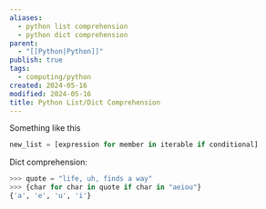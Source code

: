 ```yaml
---
aliases:
  - python list comprehension
  - python dict comprehension
parent:
  - "[[Python|Python]]"
publish: true
tags:
  - computing/python
created: 2024-05-16
modified: 2024-05-16
title: Python List/Dict Comprehension
---
```

Something like this
```python
new_list = [expression for member in iterable if conditional]
```

Dict comprehension:
```python
>>> quote = "life, uh, finds a way"
>>> {char for char in quote if char in "aeiou"}
{'a', 'e', 'u', 'i'}
```
